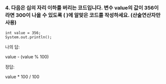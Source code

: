 ### 4. 다음은 십의 자리 이하를 버리는 코드입니다. 변수 value의 값이 356이라면 300이 나올 수 있도록 ( )에 알맞은 코드를 작성하세요. (산술연산자만 사용)

```
int value = 356;
System.out.println();
```
나의 답:

value - (value % 100)

정답:

value * 100 / 100


